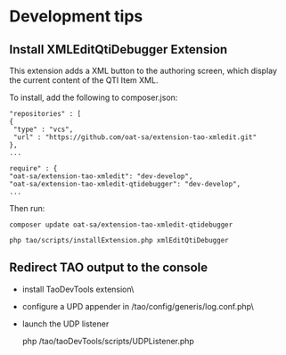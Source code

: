 <!--
created_at: '2016-03-30 14:39:43'
updated_at: '2016-07-20 10:37:38'
authors:
    - 'Christophe Noel'
tags: {  }
-->

Development tips
================

Install XMLEditQtiDebugger Extension
------------------------------------

This extension adds a XML button to the authoring screen, which display the current content of the QTI Item XML.<br/>

To install, add the following to composer.json:

    "repositories" : [
    {
     "type" : "vcs",
     "url" : "https://github.com/oat-sa/extension-tao-xmledit.git"
    },
    ...

    require" : {
    "oat-sa/extension-tao-xmledit": "dev-develop",
    "oat-sa/extension-tao-xmledit-qtidebugger": "dev-develop",
    ...

Then run:

    composer update oat-sa/extension-tao-xmledit-qtidebugger

    php tao/scripts/installExtension.php xmlEditQtiDebugger

Redirect TAO output to the console
----------------------------------

- install TaoDevTools extension\
- configure a UPD appender in /tao/config/generis/log.conf.php\
- launch the UDP listener

    php /tao/taoDevTools/scripts/UDPListener.php

